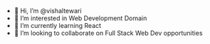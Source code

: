 - 👋 Hi, I’m @vishaltewari
- 👀 I’m interested in Web Development Domain
- 🌱 I’m currently learning React
- 💞️ I’m looking to collaborate on Full Stack Web Dev opportunities



